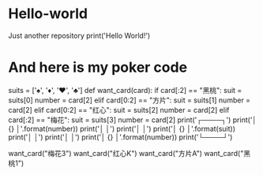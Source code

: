 # Hello-world
Just another repository
print('Hello World!')
# And here is my poker code
suits = ['♠', '♦', '♥', '♣']
def want_card(card):
    if card[:2] == "黑桃":
        suit = suits[0]
        number = card[2]
    elif card[0:2] == "方片":
        suit = suits[1]
        number = card[2]
    elif card[0:2] == "红心":
        suit = suits[2]
        number = card[2]
    elif card[:2] == "梅花":
        suit = suits[3]
        number = card[2]
    print('┌────┐')
    print('│ {}      │'.format(number))
    print('│        │')
    print('│        │')
    print('│   {}    │'.format(suit))
    print('│        │')
    print('│        │')
    print('│      {} │'.format(number))
    print('└────┘')

want_card("梅花3")
want_card("红心K")
want_card("方片A")
want_card("黑桃1")
